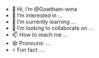 - 👋 Hi, I’m @Gowtham-wma
- 👀 I’m interested in ...
- 🌱 I’m currently learning ...
- 💞️ I’m looking to collaborate on ...
- 📫 How to reach me ...
- 😄 Pronouns: ...
- ⚡ Fun fact: ...

<!---
Gowtham-wma/Gowtham-wma is a ✨ special ✨ repository because its `README.md` (this file) appears on your GitHub profile.
You can click the Preview link to take a look at your changes.
--->
    
